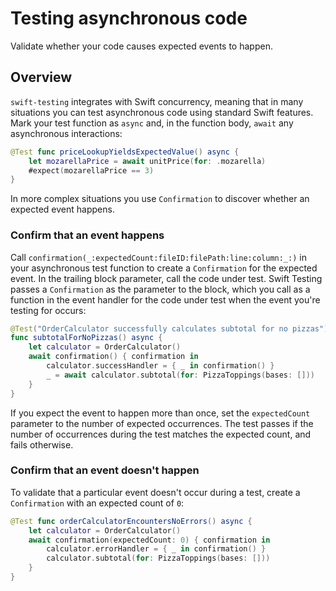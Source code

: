 # Testing asynchronous code

<!--
This source file is part of the Swift.org open source project

Copyright (c) 2024 Apple Inc. and the Swift project authors
Licensed under Apache License v2.0 with Runtime Library Exception

See https://swift.org/LICENSE.txt for license information
See https://swift.org/CONTRIBUTORS.txt for Swift project authors
-->

Validate whether your code causes expected events to happen.

## Overview

`swift-testing` integrates with Swift concurrency, meaning that in many
situations you can test asynchronous code using standard Swift
features.  Mark your test function as `async` and, in the function
body, `await` any asynchronous interactions:

```swift
@Test func priceLookupYieldsExpectedValue() async {
    let mozarellaPrice = await unitPrice(for: .mozarella)
    #expect(mozarellaPrice == 3)
}
```

In more complex situations you use ``Confirmation`` to discover whether an
expected event happens.

### Confirm that an event happens

Call ``confirmation(_:expectedCount:fileID:filePath:line:column:_:)``
in your asynchronous test function to create a `Confirmation` for the
expected event. In the trailing block parameter, call the code under
test. Swift Testing passes a `Confirmation` as the parameter to the
block, which you call as a function in the event handler for the code under
test when the event you're testing for occurs:

```swift
@Test("OrderCalculator successfully calculates subtotal for no pizzas")
func subtotalForNoPizzas() async {
    let calculator = OrderCalculator()
    await confirmation() { confirmation in
        calculator.successHandler = { _ in confirmation() }
        _ = await calculator.subtotal(for: PizzaToppings(bases: []))
    }
}
```

If you expect the event to happen more than once, set the
`expectedCount` parameter to the number of expected occurrences. The
test passes if the number of occurrences during the test matches the
expected count, and fails otherwise.

### Confirm that an event doesn't happen

To validate that a particular event doesn't occur during a test,
create a `Confirmation` with an expected count of `0`:

```swift
@Test func orderCalculatorEncountersNoErrors() async {
    let calculator = OrderCalculator()
    await confirmation(expectedCount: 0) { confirmation in
        calculator.errorHandler = { _ in confirmation() }
        calculator.subtotal(for: PizzaToppings(bases: []))
    }
}
```
